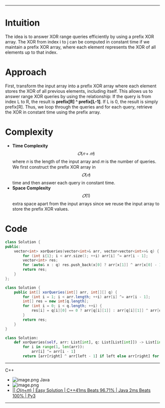 #
---

# Intuition
The idea is to answer XOR range queries efficiently by using a prefix XOR array. The XOR from index i to j can be computed in constant time if we maintain a prefix XOR array, where each element represents the XOR of all elements up to that index.

# Approach
First, transform the input array into a prefix XOR array where each element stores the XOR of all previous elements, including itself. This allows us to answer range XOR queries by using the relationship:  If the query is from index L to R, the result is **prefix[R] ^ prefix[L-1]**. If L is 0, the result is simply prefix[R]. Thus, we loop through the queries and for each query, retrieve the XOR in constant time using the prefix array.

# Complexity
- **Time Complexity** $$𝑂(𝑛+𝑚)$$ where 𝑛 is the length of the input array and 𝑚 is the number of queries. We first construct the prefix XOR array in $$𝑂(𝑛)$$ time and then answer each query in constant time.
- **Space Complexity** $$𝑂(1)$$ extra space apart from the input arrays since we reuse the input array to store the prefix XOR values.

# Code
```cpp []
class Solution {
public:
    vector<int> xorQueries(vector<int>& arr, vector<vector<int>>& q) {
        for (int i{1}; i < arr.size(); ++i) arr[i] ^= arr[i - 1];
        vector<int> res;
        for (auto& x : q) res.push_back(x[0] ? arr[x[1]] ^ arr[x[0] - 1] : arr[x[1]]);
        return res;
    }
};

```
```java []
class Solution {
    public int[] xorQueries(int[] arr, int[][] q) {
        for (int i = 1; i < arr.length; ++i) arr[i] ^= arr[i - 1];
        int[] res = new int[q.length];
        for (int i = 0; i < q.length; ++i) {
            res[i] = q[i][0] == 0 ? arr[q[i][1]] : arr[q[i][1]] ^ arr[q[i][0] - 1];
        }
        return res;
    }
}
```
```python []
class Solution:
    def xorQueries(self, arr: List[int], q: List[List[int]]) -> List[int]:
        for i in range(1, len(arr)):
            arr[i] ^= arr[i - 1]
        return [arr[right] ^ arr[left - 1] if left else arr[right] for left, right in q]
```

---
C++
- ![image.png](https://assets.leetcode.com/users/images/7ce9ca45-5cd2-4eb7-bd5d-3adb7c839582_1726196340.5590794.png)
Java 
- ![image.png](https://assets.leetcode.com/users/images/26896879-b585-4030-bdd3-4df10aae6921_1726196355.4499836.png)
- [|| 𝑂(𝑛+𝑚) | Easy Solution | C++41ms Beats 96.71% | Java 2ms Beats 100% | Py3](https://leetcode.com/problems/xor-queries-of-a-subarray/description/?envType=daily-question&envId=2024-09-13)

---
